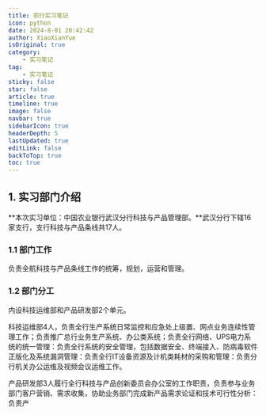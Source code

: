 ```yaml
---
title: 农行实习笔记
icon: python
date: 2024-8-01 20:42:42
author: XiaoXianYue
isOriginal: true
category: 
    - 实习笔记
tag:
    - 实习笔记
sticky: false
star: false
article: true
timeline: true
image: false
navbar: true
sidebarIcon: true
headerDepth: 5
lastUpdated: true
editLink: false
backToTop: true
toc: true
---
```


## 1. 实习部门介绍

**本次实习单位：中国农业银行武汉分行科技与产品管理部。**武汉分行下辖16家支行，支行科技与产品条线共17人。

### 1.1 部门工作

负责全航科技与产品条线工作的统筹，规划，运营和管理。

### 1.2 部门分工

内设科技运维部和产品研发部2个单元。

科技运维部4人，负责全行生产系统日常监控和应急处上级置、网点业务连续性管理工作；负责推广总行业务生产系统、办公类系统；负责全行网络、UPS电力系统的统一管理：负责全行系统的安全管理，包括数据安全、终端接入、防病毒软件正版化及系统漏洞管理：负责全行IT设备资源及计机类耗材的采购和管理：负责分行机关办公运维及视频会议运维工作。

产品研发部3人履行全行科技与产品创新委员会办公室的工作职责，负责参与业务部门客户营销、需求收集，协助业务部门完成新产品需求论证和技术可行性分析：负责产
